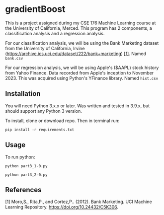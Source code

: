 # gradientBoost

This is a project assigned during my CSE 176 Machine Learning course
at the University of California, Merced. This program has 2 components,
a classification analysis and a regression analysis.

For our classification analysis, we will be using the Bank Marketing
dataset from the University of California, Irvine
(https://archive.ics.uci.edu/dataset/222/bank+marketing) [[1]](#1).
Named ```bank.csv```

For our regression
analysis, we will be using Apple's ($AAPL) stock history from Yahoo Finance.
Data recorded from Apple's inception to November 2023. This was acquired using 
Python's YFinance library.
Named ```hist.csv```

## Installation

You will need Python 3.x.x or later. Was written and tested in 3.9.x, 
but should support any Python 3 version.

To install, clone or download repo. Then in terminal run:
```
pip install -r requirements.txt
```

## Usage

To run python:
```
python part3_1-0.py
```
```
python part3_2-0.py
```

## References
<a id="1">[1]</a> 
Moro,S., Rita,P., and Cortez,P.. (2012). Bank Marketing. UCI Machine Learning Repository. https://doi.org/10.24432/C5K306.